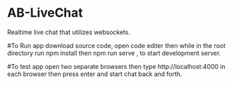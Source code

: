 # AB-LiveChat
Realtime live chat that utilizes websockets.

#To Run app
download source code, open code editer then while in the root directory run npm install then npm run serve , to start development server.

#To test app
open two separate browsers then type http://localhost:4000 in each browser then press enter and start chat back and forth.

